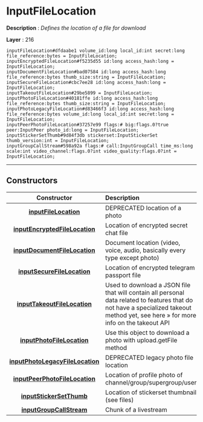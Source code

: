 # InputFileLocation

**Description** : *Defines the location of a file for download*

**Layer** : 216

```tl
inputFileLocation#dfdaabe1 volume_id:long local_id:int secret:long file_reference:bytes = InputFileLocation;
inputEncryptedFileLocation#f5235d55 id:long access_hash:long = InputFileLocation;
inputDocumentFileLocation#bad07584 id:long access_hash:long file_reference:bytes thumb_size:string = InputFileLocation;
inputSecureFileLocation#cbc7ee28 id:long access_hash:long = InputFileLocation;
inputTakeoutFileLocation#29be5899 = InputFileLocation;
inputPhotoFileLocation#40181ffe id:long access_hash:long file_reference:bytes thumb_size:string = InputFileLocation;
inputPhotoLegacyFileLocation#d83466f3 id:long access_hash:long file_reference:bytes volume_id:long local_id:int secret:long = InputFileLocation;
inputPeerPhotoFileLocation#37257e99 flags:# big:flags.0?true peer:InputPeer photo_id:long = InputFileLocation;
inputStickerSetThumb#9d84f3db stickerset:InputStickerSet thumb_version:int = InputFileLocation;
inputGroupCallStream#598a92a flags:# call:InputGroupCall time_ms:long scale:int video_channel:flags.0?int video_quality:flags.0?int = InputFileLocation;
```

---

## Constructors

| Constructor | Description |
| :---: | :--- |
| [**inputFileLocation**](constructor/inputFileLocation) | DEPRECATED location of a photo |
| [**inputEncryptedFileLocation**](constructor/inputEncryptedFileLocation) | Location of encrypted secret chat file |
| [**inputDocumentFileLocation**](constructor/inputDocumentFileLocation) | Document location (video, voice, audio, basically every type except photo) |
| [**inputSecureFileLocation**](constructor/inputSecureFileLocation) | Location of encrypted telegram passport file |
| [**inputTakeoutFileLocation**](constructor/inputTakeoutFileLocation) | Used to download a JSON file that will contain all personal data related to features that do not have a specialized takeout method yet, see here » for more info on the takeout API |
| [**inputPhotoFileLocation**](constructor/inputPhotoFileLocation) | Use this object to download a photo with upload.getFile method |
| [**inputPhotoLegacyFileLocation**](constructor/inputPhotoLegacyFileLocation) | DEPRECATED legacy photo file location |
| [**inputPeerPhotoFileLocation**](constructor/inputPeerPhotoFileLocation) | Location of profile photo of channel/group/supergroup/user |
| [**inputStickerSetThumb**](constructor/inputStickerSetThumb) | Location of stickerset thumbnail (see files) |
| [**inputGroupCallStream**](constructor/inputGroupCallStream) | Chunk of a livestream |